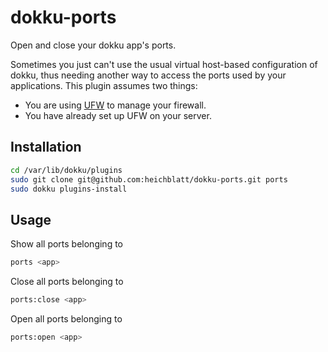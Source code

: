 # dokku-ports

Open and close your dokku app's ports.

Sometimes you just can't use the usual virtual host-based configuration of dokku, thus needing another way to access the ports used by your applications.
This plugin assumes two things:
* You are using [UFW](https://launchpad.net/ufw) to manage your firewall.
* You have already set up UFW on your server.

## Installation

```bash
cd /var/lib/dokku/plugins
sudo git clone git@github.com:heichblatt/dokku-ports.git ports
sudo dokku plugins-install
```

## Usage

Show all ports belonging to <app>
```bash
ports <app>
```

Close all ports belonging to <app>
```bash
ports:close <app>
```

Open all ports belonging to <app>
```bash
ports:open <app>
```
